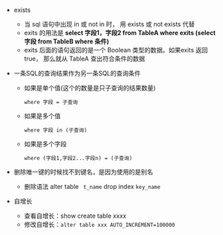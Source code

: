 - exists
  - 当 sql 语句中出现 in 或 not in 时， 用 exists 或 not exists 代替
  - exits 的用法是 **select 字段1，字段2 from TableA where exits (select 字段 from TableB where 条件)** 
  - exits 后面的语句返回的是一个 Boolean 类型的数据。如果exits 返回 true， 那么就从 TableA 查出符合条件的数据

- 一条SQL的查询结果作为另一条SQL的查询条件

  - 如果是单个值(这个的数量是只子查询的结果数量)

    ```
    where 字段 = 子查询
    ```

  - 如果是多个值

    ```
    where 字段 in (子查询)
    ```

  - 如果是多个字段

    ```
    where (字段1,字段2...字段n) = (子查询)
    ```

    

- 删除唯一键的时候找不到键名，是因为使用的是别名
  - 删除语法 alter table ` t_name` drop index `key_name`

- 自增长
  - 查看自增长：show create table xxxx
  - 修改自增长：`alter table xxx AUTO_INCREMENT=100000`